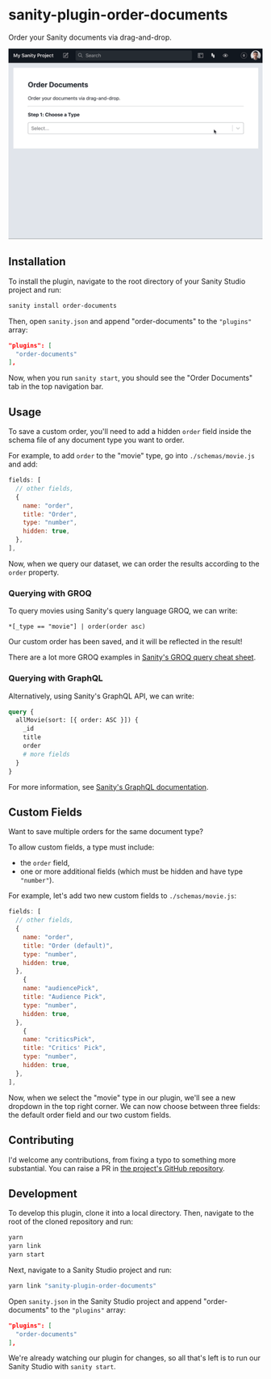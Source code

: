 # sanity-plugin-order-documents

Order your Sanity documents via drag-and-drop.

![sanity-plugin-order-documents example](./example.gif)

## Installation

To install the plugin, navigate to the root directory of your Sanity Studio project and run:

```sh
sanity install order-documents
```

Then, open `sanity.json` and append "order-documents" to the `"plugins"` array:

```json
"plugins": [
  "order-documents"
],
```

Now, when you run `sanity start`, you should see the "Order Documents" tab in the top navigation bar.

## Usage

To save a custom order, you'll need to add a hidden `order` field inside the schema file of any document type you want to order.

For example, to add `order` to the "movie" type, go into `./schemas/movie.js` and add:

```js
fields: [
  // other fields,
  {
    name: "order",
    title: "Order",
    type: "number",
    hidden: true,
  },
],
```

Now, when we query our dataset, we can order the results according to the `order` property.

### Querying with GROQ

To query movies using Sanity's query language GROQ, we can write:

```groq
*[_type == "movie"] | order(order asc)
```

Our custom order has been saved, and it will be reflected in the result!

There are a lot more GROQ examples in [Sanity's GROQ query cheat sheet](https://www.sanity.io/docs/query-cheat-sheet).

### Querying with GraphQL

Alternatively, using Sanity's GraphQL API, we can write:

```graphql
query {
  allMovie(sort: [{ order: ASC }]) {
    _id
    title
    order
    # more fields
  }
}
```

For more information, see [Sanity's GraphQL documentation](https://www.sanity.io/docs/graphql).


## Custom Fields

Want to save multiple orders for the same document type?

To allow custom fields, a type must include:

- the `order` field,
- one or more additional fields (which must be hidden and have type `"number"`).

For example, let's add two new custom fields to `./schemas/movie.js`:

```js
fields: [
  // other fields,
  {
    name: "order",
    title: "Order (default)",
    type: "number",
    hidden: true,
  },
    {
    name: "audiencePick",
    title: "Audience Pick",
    type: "number",
    hidden: true,
  },
    {
    name: "criticsPick",
    title: "Critics' Pick",
    type: "number",
    hidden: true,
  },
],
```

Now, when we select the "movie" type in our plugin, we'll see a new dropdown in the top right corner. We can now choose between three fields: the default order field and our two custom fields.

## Contributing

I'd welcome any contributions, from fixing a typo to something more substantial. You can raise a PR in [the project's GitHub repository](https://github.com/BretCameron/sanity-plugin-order-documents).

## Development

To develop this plugin, clone it into a local directory. Then, navigate to the root of the cloned repository and run:

```sh
yarn
yarn link
yarn start
```

Next, navigate to a Sanity Studio project and run:

```sh
yarn link "sanity-plugin-order-documents"
```

Open `sanity.json` in the Sanity Studio project and append "order-documents" to the `"plugins"` array:

```json
"plugins": [
  "order-documents"
],
```

We're already watching our plugin for changes, so all that's left is to run our Sanity Studio with `sanity start`.
